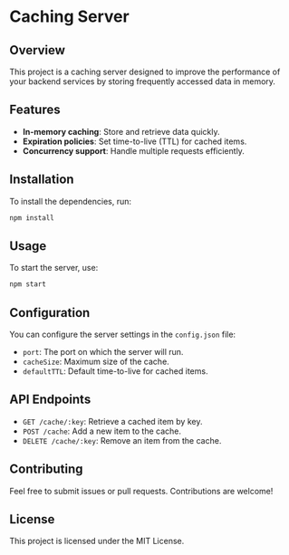# Caching Server

## Overview
This project is a caching server designed to improve the performance of your backend services by storing frequently accessed data in memory.

## Features
- **In-memory caching**: Store and retrieve data quickly.
- **Expiration policies**: Set time-to-live (TTL) for cached items.
- **Concurrency support**: Handle multiple requests efficiently.

## Installation
To install the dependencies, run:
```bash
npm install
```

## Usage
To start the server, use:
```bash
npm start
```

## Configuration
You can configure the server settings in the `config.json` file:
- `port`: The port on which the server will run.
- `cacheSize`: Maximum size of the cache.
- `defaultTTL`: Default time-to-live for cached items.

## API Endpoints
- `GET /cache/:key`: Retrieve a cached item by key.
- `POST /cache`: Add a new item to the cache.
- `DELETE /cache/:key`: Remove an item from the cache.

## Contributing
Feel free to submit issues or pull requests. Contributions are welcome!

## License
This project is licensed under the MIT License.